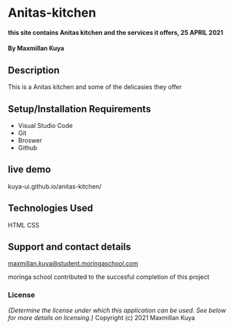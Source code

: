 # Anitas-kitchen
#### this site contains Anitas kitchen and the services it offers, 25 APRIL 2021
#### By **Maxmillan Kuya**
## Description
This is a Anitas kitchen and some of the delicasies they offer
## Setup/Installation Requirements
* Visual Studio Code
* Git
* Broswer
* Github
## live demo
kuya-ui.github.io/anitas-kitchen/
## Technologies Used
HTML
CSS
## Support and contact details
maxmillan.kuya@student.moringaschool.com

moringa school contributed to the succesful completion of this project
### License
*{Determine the license under which this application can be used.  See below for more details on licensing.}*
Copyright (c) 2021 Maxmillan Kuya
